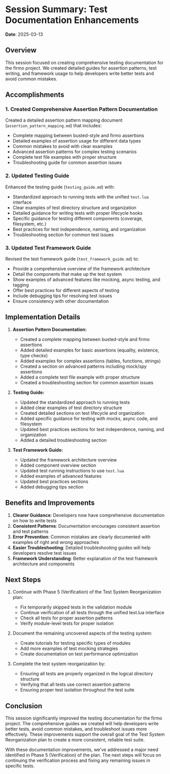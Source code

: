 # Session Summary: Test Documentation Enhancements

**Date**: 2025-03-13

## Overview

This session focused on creating comprehensive testing documentation for the firmo project. We created detailed guides for assertion patterns, test writing, and framework usage to help developers write better tests and avoid common mistakes.

## Accomplishments

### 1. Created Comprehensive Assertion Pattern Documentation

Created a detailed assertion pattern mapping document (`assertion_pattern_mapping.md`) that includes:

- Complete mapping between busted-style and firmo assertions
- Detailed examples of assertion usage for different data types
- Common mistakes to avoid with clear examples
- Advanced assertion patterns for complex testing scenarios
- Complete test file examples with proper structure
- Troubleshooting guide for common assertion issues

### 2. Updated Testing Guide

Enhanced the testing guide (`testing_guide.md`) with:

- Standardized approach to running tests with the unified `test.lua` interface
- Clear examples of test directory structure and organization
- Detailed guidance for writing tests with proper lifecycle hooks
- Specific guidance for testing different components (coverage, filesystem, etc.)
- Best practices for test independence, naming, and organization
- Troubleshooting section for common test issues

### 3. Updated Test Framework Guide

Revised the test framework guide (`test_framework_guide.md`) to:

- Provide a comprehensive overview of the framework architecture
- Detail the components that make up the test system
- Show examples of advanced features like mocking, async testing, and tagging
- Offer best practices for different aspects of testing
- Include debugging tips for resolving test issues
- Ensure consistency with other documentation

## Implementation Details

1. **Assertion Pattern Documentation:**
   - Created a complete mapping between busted-style and firmo assertions
   - Added detailed examples for basic assertions (equality, existence, type checks)
   - Added examples for complex assertions (tables, functions, strings)
   - Created a section on advanced patterns including mock/spy assertions
   - Added a complete test file example with proper structure
   - Created a troubleshooting section for common assertion issues

2. **Testing Guide:**
   - Updated the standardized approach to running tests
   - Added clear examples of test directory structure
   - Created detailed sections on test lifecycle and organization
   - Added specific guidance for testing with mocks, async code, and filesystem
   - Updated best practices sections for test independence, naming, and organization
   - Added a detailed troubleshooting section

3. **Test Framework Guide:**
   - Updated the framework architecture overview
   - Added component overview section
   - Updated test running instructions to use `test.lua`
   - Added examples of advanced features
   - Updated best practices sections
   - Added debugging tips section

## Benefits and Improvements

1. **Clearer Guidance**: Developers now have comprehensive documentation on how to write tests
2. **Consistent Patterns**: Documentation encourages consistent assertion and test patterns
3. **Error Prevention**: Common mistakes are clearly documented with examples of right and wrong approaches
4. **Easier Troubleshooting**: Detailed troubleshooting guides will help developers resolve test issues
5. **Framework Understanding**: Better explanation of the test framework architecture and components

## Next Steps

1. Continue with Phase 5 (Verification) of the Test System Reorganization plan:
   - Fix temporarily skipped tests in the validation module
   - Continue verification of all tests through the unified test.lua interface
   - Check all tests for proper assertion patterns
   - Verify module-level tests for proper isolation

2. Document the remaining uncovered aspects of the testing system:
   - Create tutorials for testing specific types of modules
   - Add more examples of test mocking strategies
   - Create documentation on test performance optimization

3. Complete the test system reorganization by:
   - Ensuring all tests are properly organized in the logical directory structure
   - Verifying that all tests use correct assertion patterns
   - Ensuring proper test isolation throughout the test suite

## Conclusion

This session significantly improved the testing documentation for the firmo project. The comprehensive guides we created will help developers write better tests, avoid common mistakes, and troubleshoot issues more effectively. These improvements support the overall goal of the Test System Reorganization plan to create a more consistent, reliable test suite.

With these documentation improvements, we've addressed a major need identified in Phase 5 (Verification) of the plan. The next steps will focus on continuing the verification process and fixing any remaining issues in specific tests.